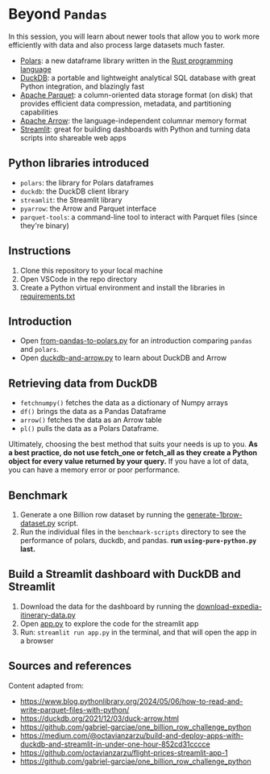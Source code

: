 # Beyond `Pandas`

In this session, you will learn about newer tools that allow you to work more efficiently with data and also process large datasets much faster.

- [Polars](https://pola.rs/): a new dataframe library written in the [Rust programming language](https://www.rust-lang.org/)
- [DuckDB](https://duckdb.org/): a portable and lightweight analytical SQL database with great Python integration, and blazingly fast
- [Apache Parquet](https://en.wikipedia.org/wiki/Apache_Parquet): a column-oriented data storage format (on disk) that provides efficient data compression, metadata, and partitioning capabilities
- [Apache Arrow](https://arrow.apache.org/): the language-independent columnar memory format 
- [Streamlit](https://streamlit.io/): great for building dashboards with Python and turning data scripts into shareable web apps

## Python libraries introduced

- `polars`: the library for Polars dataframes
- `duckdb`: the DuckDB client library
- `streamlit`: the Streamlit library
- `pyarrow`: the Arrow and Parquet interface
- `parquet-tools`: a command-line tool to interact with Parquet files (since they're binary)


## Instructions

1. Clone this repository to your local machine
2. Open VSCode in the repo directory
3. Create a Python virtual environment and install the libraries in [requirements.txt](requirements.txt)

## Introduction

- Open [from-pandas-to-polars.py](from-pandas-to-polars.py) for an introduction comparing `pandas` and `polars`.
- Open [duckdb-and-arrow.py](duckdb-and-arrow.py) to learn about DuckDB and Arrow

## Retrieving data from DuckDB

- `fetchnumpy()` fetches the data as a dictionary of Numpy arrays
- `df()` brings the data as a Pandas Dataframe
- `arrow()` fetches the data as an Arrow table
- `pl()` pulls the data as a Polars Dataframe.

Ultimately, choosing the best method that suits your needs is up to you. **As a best practice, do not use fetch_one or fetch_all as they create a Python object for every value returned by your query.** If you have a lot of data, you can have a memory error or poor performance.


## Benchmark

1. Generate a one Billion row dataset by running the [generate-1brow-dataset.py](generate-1brow-dataset.py) script.
2. Run the individual files in the `benchmark-scripts` directory to see the performance of polars, duckdb, and pandas. **run `using-pure-python.py` last.**


## Build a Streamlit dashboard with DuckDB and Streamlit

1. Download the data for the dashboard by running the [download-expedia-itinerary-data.py](download-expedia-itinerary-data.py)
2. Open [app.py](app.py) to explore the code for the streamlit app
3. Run: `streamlit run app.py` in the terminal, and that will open the app in a browser

## Sources and references

Content adapted from:

- https://www.blog.pythonlibrary.org/2024/05/06/how-to-read-and-write-parquet-files-with-python/
- https://duckdb.org/2021/12/03/duck-arrow.html
- https://github.com/gabriel-garciae/one_billion_row_challenge_python
- https://medium.com/@octavianzarzu/build-and-deploy-apps-with-duckdb-and-streamlit-in-under-one-hour-852cd31cccce
- https://github.com/octavianzarzu/flight-prices-streamlit-app-1
- https://github.com/gabriel-garciae/one_billion_row_challenge_python
